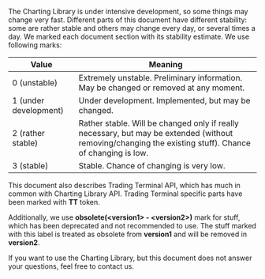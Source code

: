The Charting Library is under intensive development, so some things may change very fast. Different parts of this document have different stability: some are rather stable and others may change every day, or several times a day. We marked each document section with its stability estimate. We use following marks:

|Value|Meaning|
------|-------
0 (unstable)|Extremely unstable. Preliminary information. May be changed or removed at any moment.
1 (under development)|Under development. Implemented, but may be changed.
2 (rather stable)|Rather stable. Will be changed only if really necessary, but may be extended (without removing/changing the existing stuff). Chance of changing is low.
3 (stable)|Stable. Chance of changing is very low.

This document also describes Trading Terminal API, which has much in common with Charting Library API. Trading Terminal specific parts have been marked with **TT** token.

Additionally, we use **obsolete(\<version1\> - \<version2\>)** mark for stuff, which has been deprecated and not recommended to use. The stuff marked with this label is treated as obsolete from **version1** and will be removed in **version2**.

If you want to use the Charting Library, but this document does not answer your questions, feel free to contact us.
